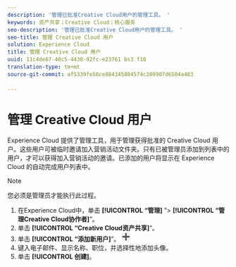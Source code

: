 ```yaml
---
description: '管理已批准Creative Cloud用户的管理工具。 '
keywords: 资产共享；Creative Cloud；核心服务
seo-description: '管理已批准Creative Cloud用户的管理工具。 '
seo-title: 管理 Creative Cloud 用户
solution: Experience Cloud
title: 管理 Creative Cloud 用户
uuid: 11c4de67-40c5-4438-92fc-e23761 bs3 f18
translation-type: tm+mt
source-git-commit: af5339fe58ce884345804574c209907d6504a483

---
```



# 管理 Creative Cloud 用户

Experience Cloud 提供了管理工具，用于管理获得批准的 Creative Cloud 用户。这些用户可被临时邀请加入营销活动文件夹。只有已被管理员添加到列表中的用户，才可以获得加入营销活动的邀请。已添加的用户将显示在 Experience Cloud 的自动完成用户列表中。

>[!NOTE]
>
>您必须是管理员才能执行此过程。

1. 在Experience Cloud中，单击 **[!UICONTROL “管理]** ”&gt; **[!UICONTROL “管理Creative Cloud协作者]**”。
1. 单击 **[!UICONTROL “Creative Cloud资产共享]**”。
1. 单击 **[!UICONTROL “添加新用户]**”。 ![](assets/mac_add_icon.png)
1. 键入电子邮件、显示名称、职位，并选择性地添加头像。
1. 单击 **[!UICONTROL 创建]**。

